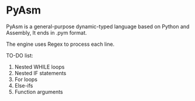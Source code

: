 # PyAsm

PyAsm is a general-purpose dynamic-typed language based on Python and Assembly, It ends in .pym format.

The engine uses Regex to process each line.

TO-DO list:
1. Nested WHILE loops
2. Nested IF statements
3. For loops
4. Else-ifs
5. Function arguments
